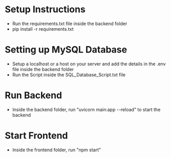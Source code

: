 # Setup Instructions
- Run the requirements.txt file inside the backend folder
- pip install -r requirements.txt
# Setting up MySQL Database
- Setup a localhost or a host on your server and add the details in the .env file inside the backend folder
- Run the Script inside the SQL_Database_Script.txt file
# Run Backend
- Inside the backend folder, run "uvicorn main:app --reload" to start the backend
# Start Frontend
- Inside the frontend folder, run "npm start"